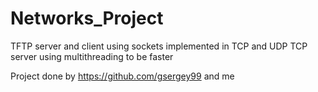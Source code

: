 # Networks_Project
TFTP server and client using sockets implemented in TCP and UDP
TCP server using multithreading to be faster

Project done by https://github.com/gsergey99 and me

